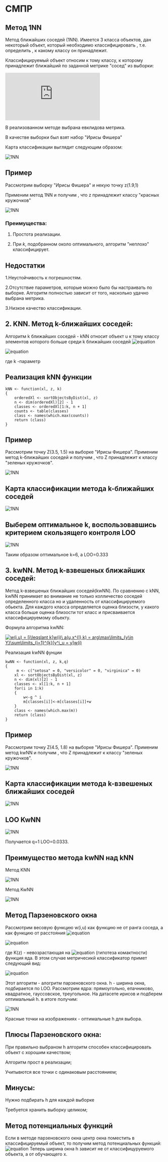 # СМПР #

## Метод 1NN ##
Метод ближайших соседей (1NN). Имеется 3 класса объектов, дан некоторый объект, который необходимо классифицировать , т.е. определить , к какому классу он принадлежит.

Классифицируемый объект относим к тому классу, к которому принадлежит ближайший по заданной метрике "сосед" из выборки:

![w](https://latex.codecogs.com/gif.latex?w%28i%2C%20u%29%20%3D%20%5Bi%20%3D%201%5D%3B)

В реализованном методе выбрана евклидова метрика.

В качестве выборки был взят набор "Ирисы Фишера" 

Карта классификации выглядит следующим образом:  

![1NN](https://github.com/serega14736/ML0/blob/master/img/karta1NN.png)

## Пример 

Рассмотрим выборку "Ирисы Фишера" и некую точку z(1.9,1) 

Применим метод 1NN и получим , что z принадлежит классу "красных кружочков" 

![1NN](https://github.com/serega14736/ML0/blob/master/img/1nn1.png)


### **Преимущества:** 

1. Простота реализации.

2. При *k*, подобранном около оптимального, алгоритм "неплохо" классифицирует.

## **Недостатки** 

1.Неустойчивость к погрешностям.

2.Отсутствие параметров, которые можно было бы настраивать по выборке. Алгоритм полностью зависит от того, насколько удачно выбрана метрика.

3.Низкое качество классификации.

## 2. KNN. Метод k-ближайших соседей: ##

Алгоритм k ближайших соседей - kNN относит объект u к тому классу элементов которого больше среди k ближайших соседей ![equation](http://latex.codecogs.com/gif.latex?x_u^{i},&space;i=1,...,k:)

![equation](http://latex.codecogs.com/gif.latex?w(i,&space;u)&space;=&space;[i&space;\leq&space;k];&space;a(u;&space;X^l,&space;k)&space;=&space;argmax_{y\epsilon&space;Y}&space;\sum^k_{i&space;=&space;1}{[y^i_{u}&space;=&space;y]})

где k -параметр

## Реализация kNN функции ##

```
kNN <- function(xl, z, k)
{
	orderedXl <- sortObjectsByDist(xl, z)
	n <- dim(orderedXl)[2] - 1
	classes <- orderedXl[1:k, n + 1]
	counts <- table(classes)
	class <- names(which.max(counts))
	return (class)
}
```

## Пример ##

Рассмотрим точку Z(3.5, 1.5) на выборке "Ирисы Фишера". Применим метод k-ближайших соседей и получим , что Z принадлежит к классу "зеленых кружочков".

![1NN](https://github.com/serega14736/ML0/blob/master/img/KNN1.png)

## Карта классификации метода k-ближайших соседей ##

![1NN](https://github.com/serega14736/ML0/blob/master/img/kartaKNN.png)

## Выберем оптимальное k, воспользовавшись критерием скользящего контроля LOO ##

![1NN](https://github.com/serega14736/ML0/blob/master/img/LOOKNN1.png)

Таким образом оптимальное k=6, а LOO=0.333

## 3. kwNN. Метод k-взвешеных ближайших соседей: ##

Метод k-взвешеных ближайших соседей(kwNN). По сравнению с kNN, kwNN принимает во внимание не только колличество соседей определенного класса но и удаленность от классифицируемого обьекта. Для каждого класса определяется оценка близости, у какого класса больше оценка близости тот класс и присваивается классифицируемому обьекту.

Формула алгоритма kwNN:

<a href="https://www.codecogs.com/eqnedit.php?latex=w(i,u)&space;=&space;[i\leqslant&space;k]w(i)\&space;a(u,x^{l},k)&space;=&space;arg\max\limits_{y\in&space;Y}\sum\limits_{i=1}^{k}[y^i_u&space;=&space;y]w(i)" target="_blank"><img src="https://latex.codecogs.com/gif.latex?w(i,u)&space;=&space;[i\leqslant&space;k]w(i)\&space;a(u,x^{l},k)&space;=&space;arg\max\limits_{y\in&space;Y}\sum\limits_{i=1}^{k}[y^i_u&space;=&space;y]w(i)" title="w(i,u) = [i\leqslant k]w(i)\ a(u,x^{l},k) = arg\max\limits_{y\in Y}\sum\limits_{i=1}^{k}[y^i_u = y]w(i)" /></a>



Реализация kwNN фунции
```
kwNN <- function(xl, z, k,q)
{
	 m <- c("setosa" = 0, "versicolor" = 0, "virginica" = 0)
	xl <- sortObjectsByDist(xl, z)
	n <- dim(xl)[2] - 1
	classes <- xl[1:k, n + 1]
	for(i in 1:k)
	{
		w<-q ^ i
		m[classes[i]]<-m[classes[i]]+w
	}
	class <- names(which.max(m))
	return (class)
}
```
## Пример ## 

Рассмотрим точку Z(4.5, 1.8) на выборке "Ирисы Фишера". Применим метод kwNN и получим , что Z принадлежит к классу "зеленых кружочков".

![1NN](https://github.com/serega14736/ML0/blob/master/img/KwNN2.png)

## Карта классификации метода k-взвешеных ближайших соседей ## 

![1NN](https://github.com/serega14736/ML0/blob/master/img/kartaKWNN.png)

## LOO KwNN ##

![1NN](https://github.com/serega14736/ML0/blob/master/img/LOO_KwNN.png)

Получается q=1 LOO=0.0333.

## Преимущество метода kwNN над kNN ##

Метод KNN

![1NN](https://github.com/serega14736/ML0/blob/master/img/kNNprimer.png)

Метод KwNN

![1NN](https://github.com/serega14736/ML0/blob/master/img/kwNNprimer.png)

## Метод Парзеновского окна ##

Рассмотрим весовую функцию w(i,u) как функцию не от ранга соседа, а как функцию от расстояния 
![equation](http://latex.codecogs.com/gif.latex?\rho(u,x_u^i):)

![equation](http://latex.codecogs.com/gif.latex?w(i,u)&space;=&space;K(\frac{1}{h}&space;\rho&space;(u,x_u^i)))

где K(z) - невозрастающая на ![equation](http://latex.codecogs.com/gif.latex?[0,\infty&space;]) (гипотеза комактности) функция яда. В этом случае метричесикй классификатор примет следующий вид:

![equation](http://latex.codecogs.com/gif.latex?a(u;X^l,h)&space;=&space;argmax_{y\epsilon&space;Y}&space;\sum_{i:y_u^i=y}{K(\frac{\rho(u,x_u^i)}{h})})

Этот алгоритм - алогритм парзеновского окна. h - ширина окна, подбирается по LOO.
Рассмотрим ядра: прямоугольно, епачниково, квадратное, гауссовское, треугольное. На датасете ирисов и подберем оптимальный h.
в итоге получим:

![1NN](https://github.com/serega14736/ML0/blob/master/img/loo_parsen_results.png)

Красные точки на изображениях - оптимальные h для выбора. 

## Плюсы Парзеновского окна: ##
При правильно выбраном h алгоритм способен классифицировать объект с хорошим качеством;

Алгоритм прост в реализации;

Учитывются все точки с одинаковым расстоянием;

## Минусы: ##

Нужно подбирать h для каждой выборке

Требуется хранить выборку целиком;

## Метод потенциальных функций ##
Если в методе парзеновского окна центр окна поместить в классифицируемый объект, то получим метод потенциальных функций: 
![equation](http://latex.codecogs.com/gif.latex?a(u;X^l)&space;=&space;argmax_{y\epsilon&space;Y}&space;\sum_{i:y_u^i=y}{\gamma_i&space;K(\frac{\rho(u,x_i)}{h_i})},&space;\gamma_i&space;\geq&space;0,&space;h_i&space;>&space;0)
Теперь ширина окна h зависит не от классифицуруемого объекта, а от обучающего x.


